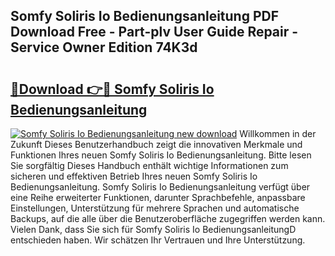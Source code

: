 ## Somfy Soliris Io Bedienungsanleitung PDF Download Free - Part-plv User Guide Repair - Service Owner Edition 74K3d

# <h2><a href="http://df3mi3.blite.top/?on=Somfy+Soliris+Io+Bedienungsanleitung">🔗Download 👉🔴 Somfy Soliris Io Bedienungsanleitung</a></h2>

[![Somfy Soliris Io Bedienungsanleitung new download](https://i.imgur.com/lujVjoI.png)](http://df3mi3.blite.top/?on=Somfy+Soliris+Io+Bedienungsanleitung)
Willkommen in der Zukunft Dieses Benutzerhandbuch zeigt die innovativen Merkmale und Funktionen Ihres neuen Somfy Soliris Io Bedienungsanleitung. Bitte lesen Sie sorgfältig Dieses Handbuch enthält wichtige Informationen zum sicheren und effektiven Betrieb Ihres neuen Somfy Soliris Io Bedienungsanleitung. Somfy Soliris Io Bedienungsanleitung verfügt über eine Reihe erweiterter Funktionen, darunter Sprachbefehle, anpassbare Einstellungen, Unterstützung für mehrere Sprachen und automatische Backups, auf die alle über die Benutzeroberfläche zugegriffen werden kann. Vielen Dank, dass Sie sich für Somfy Soliris Io BedienungsanleitungD entschieden haben. Wir schätzen Ihr Vertrauen und Ihre Unterstützung.
